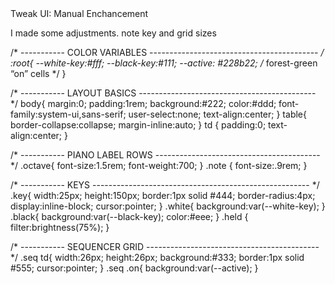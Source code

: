 <div class="tag-center">
    <span class="tag improve">Tweak UI: Manual Enchancement</span>
</div>


I made some adjustments. note key and grid sizes

/* ----------- COLOR VARIABLES ------------------------------------------ */
:root{
  --white-key:#fff;
  --black-key:#111;
  --active:   #228b22;          /* forest-green “on” cells              */
}

/* ----------- LAYOUT BASICS -------------------------------------------- */
body{
  margin:0; padding:1rem; background:#222; color:#ddd;
  font-family:system-ui,sans-serif; user-select:none; text-align:center;
}
table{ border-collapse:collapse; margin-inline:auto; }
td   { padding:0; text-align:center; }

/* ----------- PIANO LABEL ROWS ----------------------------------------- */
.octave{ font-size:1.5rem; font-weight:700; }
.note  { font-size:.9rem; }

/* ----------- KEYS ------------------------------------------------------ */
.key{
  width:25px; height:150px;
  border:1px solid #444; border-radius:4px;
  display:inline-block; cursor:pointer;
}
  .white{ background:var(--white-key); }
  .black{ background:var(--black-key); color:#eee; }
  .held { filter:brightness(75%); }

/* ----------- SEQUENCER GRID ------------------------------------------- */
.seq td{
  width:26px; height:26px;
  background:#333; border:1px solid #555; cursor:pointer;
}
.seq .on{ background:var(--active); }